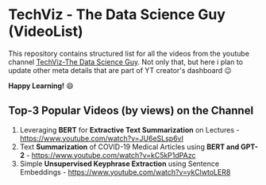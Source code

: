 # TechViz - The Data Science Guy (VideoList)
This repository contains structured list for all the videos from the youtube channel [TechViz-The Data Science Guy](https://www.youtube.com/c/TechVizTheDataScienceGuy). Not only that, but here i plan to update other meta details that are part of YT creator's dashboard :wink: 

__Happy Learning!__ :smile:

## Top-3 Popular Videos (by views) on the Channel
1. Leveraging __BERT__ for __Extractive Text Summarization__ on Lectures - https://www.youtube.com/watch?v=JU6eSLsp6vI
2. Text __Summarization__ of COVID-19 Medical Articles using __BERT and GPT-2__ - https://www.youtube.com/watch?v=kC5kP1dPAzc
3. Simple __Unsupervised Keyphrase Extraction__ using Sentence Embeddings - https://www.youtube.com/watch?v=ykClwtoLER8
